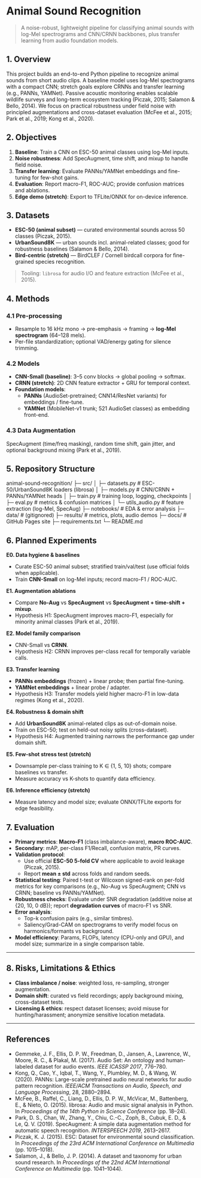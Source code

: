 # Animal Sound Recognition 

> A noise-robust, lightweight pipeline for classifying animal sounds with log-Mel spectrograms and CNN/CRNN backbones, plus transfer learning from audio foundation models.

## 1. Overview
This project builds an end-to-end Python pipeline to recognize animal sounds from short audio clips. A baseline model uses log-Mel spectrograms with a compact CNN; stretch goals explore CRNNs and transfer learning (e.g., PANNs, YAMNet). Passive acoustic monitoring enables scalable wildlife surveys and long-term ecosystem tracking (Piczak, 2015; Salamon & Bello, 2014). We focus on practical robustness under field noise with principled augmentations and cross-dataset evaluation (McFee et al., 2015; Park et al., 2019; Kong et al., 2020).

## 2. Objectives
1. **Baseline**: Train a CNN on ESC-50 animal classes using log-Mel inputs.  
2. **Noise robustness**: Add SpecAugment, time shift, and mixup to handle field noise.  
3. **Transfer learning**: Evaluate PANNs/YAMNet embeddings and fine-tuning for few-shot gains.  
4. **Evaluation**: Report macro-F1, ROC-AUC; provide confusion matrices and ablations.  
5. **Edge demo (stretch)**: Export to TFLite/ONNX for on-device inference.

## 3. Datasets
- **ESC-50 (animal subset)** — curated environmental sounds across 50 classes (Piczak, 2015).  
- **UrbanSound8K** — urban sounds incl. animal-related classes; good for robustness baselines (Salamon & Bello, 2014).  
- **Bird-centric (stretch)** — BirdCLEF / Cornell birdcall corpora for fine-grained species recognition.  
> Tooling: `librosa` for audio I/O and feature extraction (McFee et al., 2015).

## 4. Methods
### 4.1 Pre-processing
- Resample to 16 kHz mono → pre-emphasis → framing → **log-Mel spectrogram** (64–128 mels).  
- Per-file standardization; optional VAD/energy gating for silence trimming.

### 4.2 Models
- **CNN-Small (baseline)**: 3–5 conv blocks → global pooling → softmax.  
- **CRNN (stretch)**: 2D CNN feature extractor + GRU for temporal context.  
- **Foundation models**:  
  - **PANNs** (AudioSet-pretrained; CNN14/ResNet variants) for embeddings / fine-tune.  
  - **YAMNet** (MobileNet-v1 trunk; 521 AudioSet classes) as embedding front-end.

### 4.3 Data Augmentation
SpecAugment (time/freq masking), random time shift, gain jitter, and optional background mixing (Park et al., 2019).


## 5. Repository Structure
animal-sound-recognition/
├─ src/
│ ├─ datasets.py # ESC-50/UrbanSound8K loaders (librosa)
│ ├─ models.py # CNN/CRNN + PANNs/YAMNet heads
│ ├─ train.py # training loop, logging, checkpoints
│ ├─ eval.py # metrics & confusion matrices
│ └─ utils_audio.py # feature extraction (log-Mel, SpecAug)
├─ notebooks/ # EDA & error analysis
├─ data/ # (gitignored)
├─ results/ # metrics, plots, audio demos
├─ docs/ # GitHub Pages site
├─ requirements.txt
└─ README.md

## 6. Planned Experiments
**E0. Data hygiene & baselines**  
- Curate ESC-50 animal subset; stratified train/val/test (use official folds when applicable).  
- Train **CNN-Small** on log-Mel inputs; record macro-F1 / ROC-AUC.

**E1. Augmentation ablations**  
- Compare **No-Aug** vs **SpecAugment** vs **SpecAugment + time-shift + mixup**.  
- Hypothesis H1: SpecAugment improves macro-F1, especially for minority animal classes (Park et al., 2019).

**E2. Model family comparison**  
- CNN-Small vs **CRNN**.  
- Hypothesis H2: CRNN improves per-class recall for temporally variable calls.

**E3. Transfer learning**  
- **PANNs embeddings** (frozen) + linear probe; then partial fine-tuning.  
- **YAMNet embeddings** + linear probe / adapter.  
- Hypothesis H3: Transfer models yield higher macro-F1 in low-data regimes (Kong et al., 2020).

**E4. Robustness & domain shift**  
- Add **UrbanSound8K** animal-related clips as out-of-domain noise.  
- Train on ESC-50; test on held-out noisy splits (cross-dataset).  
- Hypothesis H4: Augmented training narrows the performance gap under domain shift.

**E5. Few-shot stress test (stretch)**  
- Downsample per-class training to K ∈ {1, 5, 10} shots; compare baselines vs transfer.  
- Measure accuracy vs K-shots to quantify data efficiency.

**E6. Inference efficiency (stretch)**  
- Measure latency and model size; evaluate ONNX/TFLite exports for edge feasibility.

## 7. Evaluation
- **Primary metrics**: **Macro-F1** (class imbalance-aware), **macro ROC-AUC**.  
- **Secondary**: mAP, per-class F1/Recall, confusion matrix, PR curves.  
- **Validation protocol**:  
  - Use official **ESC-50 5-fold CV** where applicable to avoid leakage (Piczak, 2015).  
  - Report **mean ± std** across folds and random seeds.  
- **Statistical testing**: Paired t-test or Wilcoxon signed-rank on per-fold metrics for key comparisons (e.g., No-Aug vs SpecAugment; CNN vs CRNN; baseline vs PANNs/YAMNet).  
- **Robustness checks**: Evaluate under SNR degradation (additive noise at {20, 10, 0 dB}); report **degradation curves** of macro-F1 vs SNR.  
- **Error analysis**:  
  - Top-k confusion pairs (e.g., similar timbres).  
  - Saliency/Grad-CAM on spectrograms to verify model focus on harmonics/formants vs background.  
- **Model efficiency**: Params, FLOPs, latency (CPU-only and GPU), and model size; summarize in a single comparison table.

---

## 8. Risks, Limitations & Ethics
- **Class imbalance / noise**: weighted loss, re-sampling, stronger augmentation.  
- **Domain shift**: curated vs field recordings; apply background mixing, cross-dataset tests.  
- **Licensing & ethics**: respect dataset licenses; avoid misuse for hunting/harassment; anonymize sensitive location metadata.

---

## References
- Gemmeke, J. F., Ellis, D. P. W., Freedman, D., Jansen, A., Lawrence, W., Moore, R. C., & Plakal, M. (2017). Audio Set: An ontology and human-labeled dataset for audio events. *IEEE ICASSP 2017*, 776–780.  
- Kong, Q., Cao, Y., Iqbal, T., Wang, Y., Plumbley, M. D., & Wang, W. (2020). PANNs: Large-scale pretrained audio neural networks for audio pattern recognition. *IEEE/ACM Transactions on Audio, Speech, and Language Processing*, 28, 2880–2894.  
- McFee, B., Raffel, C., Liang, D., Ellis, D. P. W., McVicar, M., Battenberg, E., & Nieto, O. (2015). librosa: Audio and music signal analysis in Python. In *Proceedings of the 14th Python in Science Conference* (pp. 18–24).  
- Park, D. S., Chan, W., Zhang, Y., Chiu, C.-C., Zoph, B., Cubuk, E. D., & Le, Q. V. (2019). SpecAugment: A simple data augmentation method for automatic speech recognition. *INTERSPEECH 2019*, 2613–2617.  
- Piczak, K. J. (2015). ESC: Dataset for environmental sound classification. In *Proceedings of the 23rd ACM International Conference on Multimedia* (pp. 1015–1018).  
- Salamon, J., & Bello, J. P. (2014). A dataset and taxonomy for urban sound research. In *Proceedings of the 22nd ACM International Conference on Multimedia* (pp. 1041–1044).
